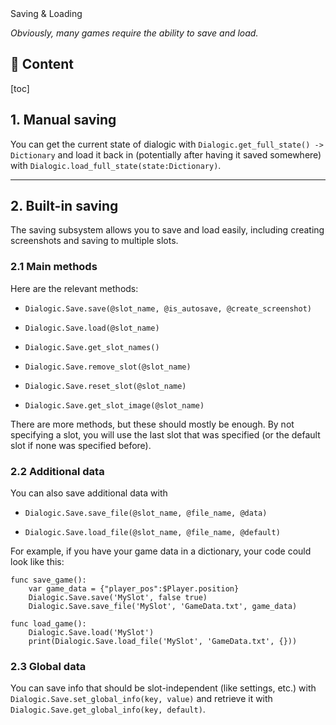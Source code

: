 <div class="header-banner dawn">
     <div class="header-label dawn">Saving & Loading</div>
</div>

*Obviously, many games require the ability to save and load.*

## 📜 Content
[toc]

## 1. Manual saving

You can get the current state of dialogic with `Dialogic.get_full_state() -> Dictionary` and load it back in (potentially after having it saved somewhere) with `Dialogic.load_full_state(state:Dictionary)`.

---

## 2. Built-in saving

The saving subsystem allows you to save and load easily, including creating screenshots and saving to multiple slots.

### 2.1 Main methods

Here are the relevant methods:

- `Dialogic.Save.save(@slot_name, @is_autosave, @create_screenshot)`

- `Dialogic.Save.load(@slot_name)`

- `Dialogic.Save.get_slot_names()`

- `Dialogic.Save.remove_slot(@slot_name)`

- `Dialogic.Save.reset_slot(@slot_name)`

- `Dialogic.Save.get_slot_image(@slot_name)`

There are more methods, but these should mostly be enough. By not specifying a slot, you will use the last slot that was specified (or the default slot if none was specified before).

### 2.2 Additional data

You can also save additional data with

- `Dialogic.Save.save_file(@slot_name, @file_name, @data)`

- `Dialogic.Save.load_file(@slot_name, @file_name, @default)`

For example, if you have your game data in a dictionary, your code could look like this:

```gdscript
func save_game():
    var game_data = {"player_pos":$Player.position}
    Dialogic.Save.save('MySlot', false true)
    Dialogic.Save.save_file('MySlot', 'GameData.txt', game_data)

func load_game():
    Dialogic.Save.load('MySlot')
    print(Dialogic.Save.load_file('MySlot', 'GameData.txt', {}))
```

### 2.3 Global data

You can save info that should be slot-independent (like settings, etc.) with `Dialogic.Save.set_global_info(key, value)` and retrieve it with `Dialogic.Save.get_global_info(key, default)`.
